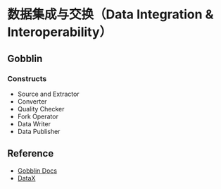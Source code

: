 # 数据集成与交换（Data Integration & Interoperability）

## Gobblin

### Constructs

- Source and Extractor
- Converter
- Quality Checker
- Fork Operator
- Data Writer
- Data Publisher

## Reference

- [Gobblin Docs](https://gobblin.readthedocs.io/en/latest)
- [DataX](https://github.com/alibaba/DataX)
